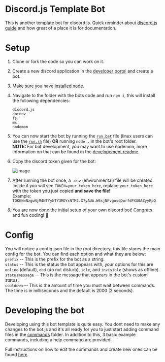 # Discord.js Template Bot
This is another template bot for discord.js. Quick reminder about [discord.js guide](https://discordjs.guide) and how great of a place it is for documentation.

# Setup
1) Clone or fork the code so you can work on it.
2) Create a new discord application in the [developer portal](https://discord.com/developers/applications) and create a bot.
3) Make sure you have [installed node](https://nodejs.org/en/).
4) Navigate to the folder with the bots code and run `npm i`, this will install the following dependencies:
    ```
    discord.js
    dotenv
    fs
    ms
    nodemon
    ```
5) You can now start the bot by running the [`run.bat`](https://github.com/GrantBGreat/discord.js-template-bot/blob/main/run.bat) file (linux users can use the [`run.sh`](https://github.com/GrantBGreat/discord.js-template-bot/blob/main/run.sh) file) **OR** running `node .` in the bot's root folder.<br>
    **NOTE:** For bot development, you may want to use nodemon, more information on that can be found in the [developement readme](https://github.com/GrantBGreat/discord.js-template-bot/blob/main/commands/README.md).
6) Copy the discord token given for the bot:
  
    ![image](https://user-images.githubusercontent.com/72450527/111185348-408d9880-8588-11eb-94ca-8f35220b7864.png)

7) After running the bot once, a `.env` (environmental) file will be created. Inside it you will see `TOKEN=your_token_here`, replace `your_token_here` with the token you just copied **and save the file!**<br>
    Example: `TOKEN=NzgwNjM4NTYyNTY3MDYxNTM2.X7yAUA.W6sjNFvgosqDurfdPXG0AZyyRpQ`
8) You are now done the initial setup of your own discord bot! Congrats and fun coding! 🥳

# Config
You will notice a config.json file in the root directory, this file stores the main config for the bot. You can find each option and what they are below:<br>
`prefix` -- This is the prefix for the bot as a string.<br>
`status` -- This is the status the bot appears with, your options for this are `online` (default), `dnd` (do not disturb), `idle`, and `invisible` (shows as offline).<br>
`statusmessage` -- This is the message that appears in the bot's custom status.<br>
`cooldown` -- This is the amount of time you must wait between commands. The time is in milliseconds and the default is 2000 (2 seconds).

# Developing the bot
Developing using this bot template is quite easy. You dont need to make any changes to the bot.js and it's all ready for you to just start adding command files in the [commands](https://github.com/GrantBGreat/discord.js-template-bot/tree/main/commands) folder. In addition to this, 3 basic example commands, including a help command are provided.

Full instructions on how to edit the commands and create new ones can be found [here](https://github.com/GrantBGreat/discord.js-template-bot/blob/main/commands/README.md).

